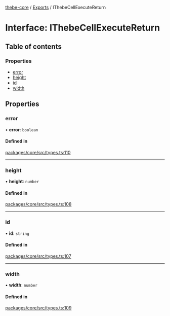 [thebe-core](../README.md) / [Exports](../modules.md) / IThebeCellExecuteReturn

# Interface: IThebeCellExecuteReturn

## Table of contents

### Properties

- [error](IThebeCellExecuteReturn.md#error)
- [height](IThebeCellExecuteReturn.md#height)
- [id](IThebeCellExecuteReturn.md#id)
- [width](IThebeCellExecuteReturn.md#width)

## Properties

### error

• **error**: `boolean`

#### Defined in

[packages/core/src/types.ts:110](https://github.com/executablebooks/thebe/blob/3f03d48/packages/core/src/types.ts#L110)

___

### height

• **height**: `number`

#### Defined in

[packages/core/src/types.ts:108](https://github.com/executablebooks/thebe/blob/3f03d48/packages/core/src/types.ts#L108)

___

### id

• **id**: `string`

#### Defined in

[packages/core/src/types.ts:107](https://github.com/executablebooks/thebe/blob/3f03d48/packages/core/src/types.ts#L107)

___

### width

• **width**: `number`

#### Defined in

[packages/core/src/types.ts:109](https://github.com/executablebooks/thebe/blob/3f03d48/packages/core/src/types.ts#L109)
